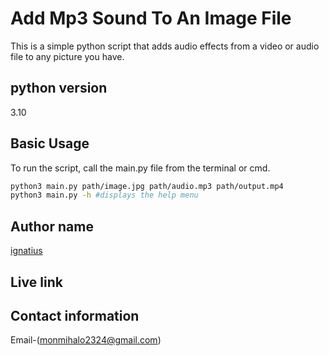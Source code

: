 # Add Mp3 Sound To An Image File

This is a simple python script that adds audio effects from a video or audio file to any picture you have.

## python version
3.10

## Basic Usage
To run the script, call the main.py file from the terminal or cmd.

```bash
python3 main.py path/image.jpg path/audio.mp3 path/output.mp4
python3 main.py -h #displays the help menu
```

## Author name
[ignatius](https://github.com/monty-iggy-xtius/Picture-TO-Video.git)

## Live link
## Contact information
Email-(monmihalo2324@gmail.com)